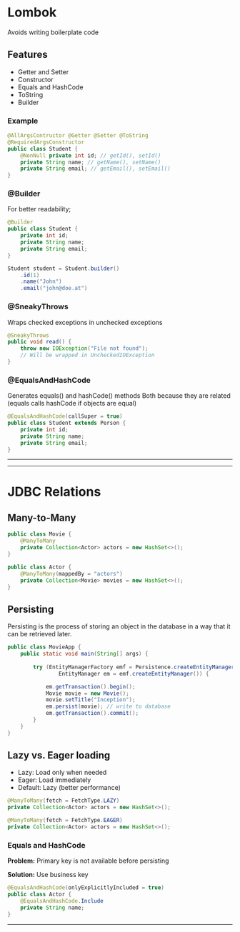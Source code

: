 # Lombok

Avoids writing boilerplate code

## Features

- Getter and Setter
- Constructor
- Equals and HashCode
- ToString
- Builder

### Example

```java
@AllArgsContructor @Getter @Setter @ToString
@RequiredArgsConstructor
public class Student {
    @NonNull private int id; // getId(), setId()
    private String name; // getName(), setName()
    private String email; // getEmail(), setEmail()
}
```

### @Builder

For better readability;

```java
@Builder
public class Student {
    private int id;
    private String name;
    private String email;
}

Student student = Student.builder()
    .id(1)
    .name("John")
    .email("john@doe.at")
```

### @SneakyThrows

Wraps checked exceptions in unchecked exceptions

```java
@SneakyThrows
public void read() {
    throw new IOException("File not found");
    // Will be wrapped in UncheckedIOException
}
```

### @EqualsAndHashCode

Generates equals() and hashCode() methods
Both because they are related (equals calls hashCode if objects are equal)

```java
@EqualsAndHashCode(callSuper = true)
public class Student extends Person {
    private int id;
    private String name;
    private String email;
}
```

---
---

# JDBC Relations

## Many-to-Many

```java
public class Movie {
    @ManyToMany
    private Collection<Actor> actors = new HashSet<>();
}
```

```java
public class Actor {
    @ManyToMany(mappedBy = "actors") 
    private Collection<Movie> movies = new HashSet<>();
}
```

## Persisting

Persisting is the process of storing an object in the database in a way that it can be retrieved later.

```java
public class MovieApp {
    public static void main(String[] args) {
        
        try (EntityManagerFactory emf = Persistence.createEntityManagerFactory("live");
                EntityManager em = emf.createEntityManager()) {

            em.getTransaction().begin();
            Movie movie = new Movie();
            movie.setTitle("Inception");
            em.persist(movie); // write to database
            em.getTransaction().commit();
        }
    }
}
```

## Lazy vs. Eager loading

- Lazy: Load only when needed
- Eager: Load immediately
- Default: Lazy (better performance)

```java
@ManyToMany(fetch = FetchType.LAZY)
private Collection<Actor> actors = new HashSet<>();
```

```java
@ManyToMany(fetch = FetchType.EAGER)
private Collection<Actor> actors = new HashSet<>();
```

### Equals and HashCode

**Problem:** Primary key is not available before persisting

**Solution:** Use business key

```java
@EqualsAndHashCode(onlyExplicitlyIncluded = true)
public class Actor {
    @EqualsAndHashCode.Include
    private String name;
}
```

---
